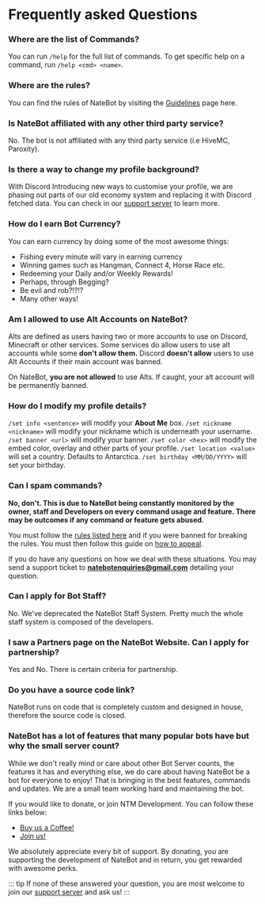 # Frequently asked Questions

### Where are the list of Commands?
You can run `/help` for the full list of commands. To get specific help on a command, run `/help <cmd> <name>`.

### Where are the rules?
You can find the rules of NateBot by visiting the [Guidelines](https://natebot.xyz/guidelines) page here.

### Is NateBot affiliated with any other third party service?
No. The bot is not affiliated with any third party service (i.e HiveMC, Paroxity). 

### Is there a way to change my profile background?
With Discord Introducing new ways to customise your profile, we are phasing out parts of our old economy system and replacing it with Discord fetched data. You can check in our [support server](https://discord.gg/cmUFubKUtu) to learn more.

### How do I earn Bot Currency?
You can earn currency by doing some of the most awesome things:
- Fishing every minute will vary in earning currency
- Winning games such as Hangman, Connect 4, Horse Race etc.
- Redeeming your Daily and/or Weekly Rewards!
- Perhaps, through Begging?
- Be evil and rob?!?!?
- Many other ways!

### Am I allowed to use Alt Accounts on NateBot?
Alts are defined as users having two or more accounts to use on Discord, Minecraft or other services.
Some services do allow users to use alt accounts while some **don't allow them.** Discord **doesn't allow** users to use Alt Accounts if their main account was banned.

On NateBot, **you are not allowed** to use Alts. If caught, your alt account will be permanently banned. 

### How do I modify my profile details?
`/set info <sentence>` will modify your **About Me** box.
`/set nickname <nickname>` will modify your nickname which is underneath your username.
`/set banner <url>` will modify your banner.
`/set color <hex>` will modify the embed color, overlay and other parts of your profile.
`/set location <value>` will set a country. Defaults to Antarctica.
`/set birthday <MM/DD/YYYY>` will set your birthday.

### Can I spam commands?
**No, don't. This is due to NateBot being constantly monitored by the owner, staff and Developers on every command usage and feature. There may be outcomes if any command or feature gets abused.**

You must follow the [rules listed here](https://natebot.xyz/guidelines) and if you were banned for breaking the rules. You must then follow this guide on [how to appeal](/).
<!-- TODO -->

If you do have any questions on how we deal with these situations. You may send a support ticket to [**natebotenquiries@gmail.com**](mailto:natebotenquiries@gmail.com) detailing your question.

### Can I apply for Bot Staff?
No. We've deprecated the NateBot Staff System. Pretty much the whole staff system is composed of the developers.

### I saw a Partners page on the NateBot Website. Can I apply for partnership?
Yes and No. There is certain criteria for partnership. 

### Do you have a source code link?
NateBot runs on code that is completely custom and designed in house, therefore the source code is closed.

### NateBot has a lot of features that many popular bots have but why the small server count?
While we don't really mind or care about other Bot Server counts, the features it has and everything else, we do care about having NateBot be a bot for everyone to enjoy! That is bringing in the best features, commands and updates. We are a small team working hard and maintaining the bot.

If you would like to donate, or join NTM Development. You can follow these links below:
​​
- [Buy us a Coffee!](https://www.buymeacoffee.com/ntmnathan)
- [Join us!](https://dev.ntmcentral.xyz/careers​​)

We absolutely appreciate every bit of support. By donating, you are supporting the development of NateBot and in return, you get rewarded with awesome perks.

::: tip 
If none of these answered your question, you are most welcome to join our [support server](https://discord.gg/cmUFubKUtu) and ask us!
:::
